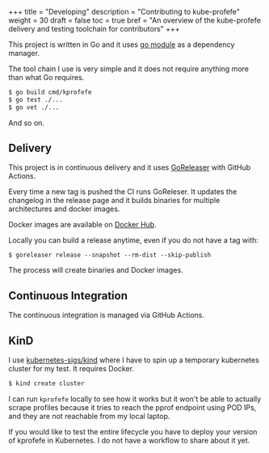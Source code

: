 +++
title = "Developing"
description = "Contributing to kube-profefe"
weight = 30
draft = false
toc = true
bref = "An overview of the kube-profefe delivery and testing toolchain for
contributors"
+++

This project is written in Go and it uses [go
module](https://blog.golang.org/using-go-modules) as a dependency manager.

The tool chain I use is very simple and it does not require anything more than
what Go requires.

```bash
$ go build cmd/kprofefe
$ go test ./...
$ go vet ./...
```

And so on.

## Delivery

This project is in continuous delivery and it uses
[GoReleaser](https://github.com/goreleaser/goreleaser) with GitHub Actions.

Every time a new tag is pushed the CI runs GoReleser. It updates the changelog
in the release page and it builds binaries for multiple architectures and docker
images.

Docker images are available on [Docker Hub](https://hub.docker.com/u/profefe).

Locally you can build a release anytime, even if you do not have a tag with:

```
$ goreleaser release --snapshot --rm-dist --skip-publish
```

The process will create binaries and Docker images.

## Continuous Integration

The continuous integration is managed via GitHub Actions.

## KinD

I use [kubernetes-sigs/kind](https://github.com/kubernetes-sigs/kind) where I
have to spin up a temporary kubernetes cluster for my test. It requires Docker.

```bash
$ kind create cluster
```

I can run `kprofefe` locally to see how it works but it won't be able to
actually scrape profiles because it tries to reach the pprof endpoint using POD
IPs, and they are not reachable from my local laptop.

If you would like to test the entire lifecycle you have to deploy your version
of kprofefe in Kubernetes. I do not have a workflow to share about it yet.
